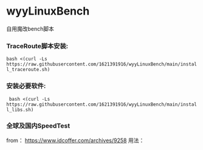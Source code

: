 # wyyLinuxBench

自用魔改bench脚本



### TraceRoute脚本安装:

``` bash <(curl -Ls https://raw.githubusercontent.com/1621391916/wyyLinuxBench/main/install_traceroute.sh) ```

### 安装必要软件:
``` bash <(curl -Ls https://raw.githubusercontent.com/1621391916/wyyLinuxBench/main/install_libs.sh)```


### 全球及国内SpeedTest

from： https://www.idcoffer.com/archives/9258
用法： 

